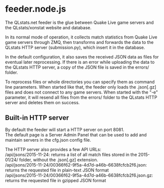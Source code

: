 ﻿feeder.node.js
===

The QLstats.net feeder is the glue between Quake Live game servers and the QLstats/xonstat website and database.

In its normal mode of operation, it collects match statistics from Quake Live game servers through ZMQ, then transforms and forwards the data to the QLstats HTTP server (submission.py), which insert it in the database.

In the default configuration, it also saves the received JSON data as files for eventual later reprocessing.
If there is an error while uploading the data to the QLstats HTTP server, a copy of the JSON file is saved in the errors/ folder.

To reprocess files or whole directories you can specify them as command line parameters. 
When started like that, the feeder only loads the .json[.gz] files and does not connect to any game servers.
When started with the "-e" parameter, it will resend all files from the errors/ folder to the QLstats HTTP server and deletes them on success.

Built-in HTTP server
---
By default the feeder will start a HTTP server on port 8081.  
The default page is a Server Admin Panel that can be used to add and maintain servers in the cfg.json config file.

The HTTP server also provides a few API URLs:  
/api/jsons/2015-11-24: returns a list of all match files stored in the 2015-01/24/ folder, without the .json[.gz] extension.  
/api/jsons/2015-11-24/00366f62-9f5a-4d7d-a46b-6638fcfcb2f6.json: returns the requested file in plain-text JSON format  
/api/jsons/2015-11-24/00366f62-9f5a-4d7d-a46b-6638fcfcb2f6.json.gz: returns the requested file in gzipped JSON format
